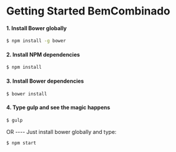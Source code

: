 # Getting Started BemCombinado

#### 1. Install Bower globally

```sh
$ npm install -g bower
````


#### 2. Install NPM dependencies

```sh
$ npm install
```

#### 3. Install Bower dependencies

```sh
$ bower install
```

#### 4. Type gulp and see the magic happens

```sh
$ gulp
```



OR ----
Just install bower globally and type:
```sh
$ npm start
```